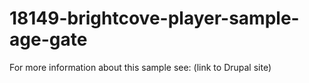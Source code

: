 # 18149-brightcove-player-sample-age-gate
For more information about this sample see: (link to Drupal site)
